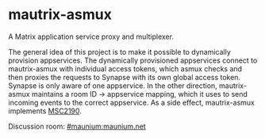 # mautrix-asmux
A Matrix application service proxy and multiplexer.

The general idea of this project is to make it possible to dynamically provision appservices. The dynamically provisioned appservices connect to mautrix-asmux with individual access tokens, which asmux checks and then proxies the requests to Synapse with its own global access token. Synapse is only aware of one appservice. In the other direction, mautrix-asmux maintains a room ID -> appservice mapping, which it uses to send incoming events to the correct appservice. As a side effect, mautrix-asmux implements [MSC2190](https://github.com/matrix-org/matrix-doc/pull/2190).

Discussion room: [#maunium:maunium.net](https://matrix.to/#/#maunium:maunium.net)
